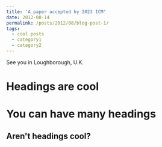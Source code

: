 ```yaml
---
title: 'A paper accepted by 2023 ICM'
date: 2012-08-14
permalink: /posts/2012/08/blog-post-1/
tags:
  - cool posts
  - category1
  - category2
---
```


See you in Loughborough, U.K. 

Headings are cool
======

You can have many headings
======

Aren't headings cool?
------
